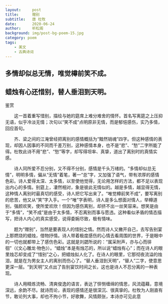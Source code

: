 ```yaml
---
layout:     post
title:      赠别
subtitle:   唐 杜牧
date:       2020-06-24
author:     听松阁
background: img/post-bg-poem-15.jpg
category: poem
tags:
    - 美文
    - 古典诗词
---
```


## 多情却似总无情，唯觉樽前笑不成。
## 蜡烛有心还惜别，替人垂泪到天明。





鉴赏



　　这一首着重写惜别，描绘与她的筵席上难分难舍的情怀。首名写离筵之上压抑无语，似乎冷淡无情；次句以“笑不成”点明原非无情，而是郁悒感伤，实乃多情，回应首句。



　　齐、梁之间的江淹曾经把离别的感情概括为“黯然销魂”四字。但这种感情的表现，却因人因事的不同而千差万别，这种感情本身，也不是“悲”、“愁”二字所能了得。杜牧此诗不用“悲”、“愁”等字，却写得坦率、真挚，道出了离别时的真情实感。



　　诗人同所爱不忍分别，又不得不分别，感情是千头万绪的。“多情却似总无情”，明明多情，偏从“无情”着笔，著一“总”字，又加强了语气，带有浓厚的感情色彩。诗人爱得太深、太多情，以至使他觉得，无论用怎样的方法，都不足以表现出内心的多情。别筵上，凄然相对，象是彼此无情似的。越是多情，越显得无情，这种情人离别时最真切的感受，诗人把它写出来了。“唯觉樽前笑不成”，要写离别的悲苦，他又从“笑”字入手。一个“唯”字表明，诗人是多么想面对情人，举樽道别，强颜欢笑，使所爱欢欣！但因为感伤离别，却挤不出一丝笑容来。想笑是由于“多情”，“笑不成”是由于太多情，不忍离别而事与愿违。这种看似矛盾的情态描写，把诗人内心的真实感受，说得委婉尽致，极有情味。



　　题为“赠别”，当然是要表现人的惜别之情。然而诗人又撇开自己，去写告别宴上那燃烧的蜡烛，借物抒情。诗人带着极度感伤的心情去看周围的世界，于是眼中的一切也就都带上了感伤色彩。这就是刘勰所说的：“属采附声，亦与心而徘徊”（《文心雕龙·物色》）。“蜡烛”本是有烛芯的，所以说“蜡烛有心”；而在诗人的眼里烛芯却变成了“惜别”之心，把蜡烛拟人化了。在诗人的眼里，它那彻夜流溢的烛泪，就是在为男女主人的离别而伤心了。“替人垂泪到天明”，“替人”二字，使意思更深一层。“到天明”又点出了告别宴饮时间之长，这也是诗人不忍分离的一种表现。



　　诗人用精炼流畅、清爽俊逸的语言，表达了悱恻缠绵的情思，风流蕴藉，意境深远，余韵不尽。就诗而论，表现的感情还是很深沉、很真挚的。杜牧为人刚直有节，敢论列大事，却也不拘小节，好歌舞，风情颇张，本诗亦可见此意
